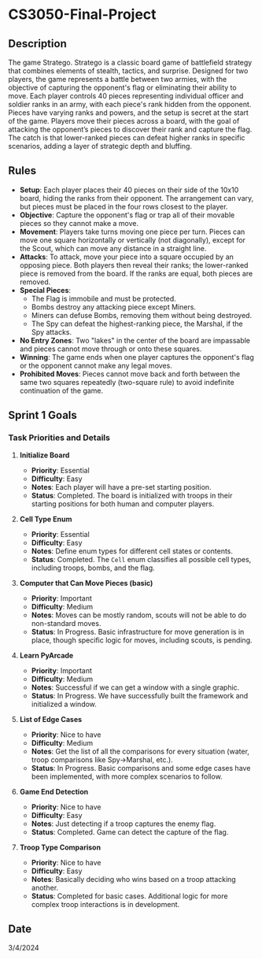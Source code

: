 # CS3050-Final-Project

## Description
The game Stratego. Stratego is a classic board game of battlefield strategy that combines elements of stealth, tactics, and surprise. Designed for two players, the game represents a battle between two armies, with the objective of capturing the opponent's flag or eliminating their ability to move. Each player controls 40 pieces representing individual officer and soldier ranks in an army, with each piece's rank hidden from the opponent. Pieces have varying ranks and powers, and the setup is secret at the start of the game. Players move their pieces across a board, with the goal of attacking the opponent’s pieces to discover their rank and capture the flag. The catch is that lower-ranked pieces can defeat higher ranks in specific scenarios, adding a layer of strategic depth and bluffing.

## Rules
- **Setup**: Each player places their 40 pieces on their side of the 10x10 board, hiding the ranks from their opponent. The arrangement can vary, but pieces must be placed in the four rows closest to the player.
- **Objective**: Capture the opponent's flag or trap all of their movable pieces so they cannot make a move.
- **Movement**: Players take turns moving one piece per turn. Pieces can move one square horizontally or vertically (not diagonally), except for the Scout, which can move any distance in a straight line.
- **Attacks**: To attack, move your piece into a square occupied by an opposing piece. Both players then reveal their ranks; the lower-ranked piece is removed from the board. If the ranks are equal, both pieces are removed.
- **Special Pieces**:
  - The Flag is immobile and must be protected.
  - Bombs destroy any attacking piece except Miners.
  - Miners can defuse Bombs, removing them without being destroyed.
  - The Spy can defeat the highest-ranking piece, the Marshal, if the Spy attacks.
- **No Entry Zones**: Two "lakes" in the center of the board are impassable and pieces cannot move through or onto these squares.
- **Winning**: The game ends when one player captures the opponent's flag or the opponent cannot make any legal moves.
- **Prohibited Moves**: Pieces cannot move back and forth between the same two squares repeatedly (two-square rule) to avoid indefinite continuation of the game.

## Sprint 1 Goals

### Task Priorities and Details

1. **Initialize Board**
   - **Priority**: Essential
   - **Difficulty**: Easy
   - **Notes**: Each player will have a pre-set starting position.
   - **Status**: Completed. The board is initialized with troops in their starting positions for both human and computer players.

2. **Cell Type Enum**
   - **Priority**: Essential
   - **Difficulty**: Easy
   - **Notes**: Define enum types for different cell states or contents.
   - **Status**: Completed. The `Cell` enum classifies all possible cell types, including troops, bombs, and the flag.

3. **Computer that Can Move Pieces (basic)**
   - **Priority**: Important
   - **Difficulty**: Medium
   - **Notes**: Moves can be mostly random, scouts will not be able to do non-standard moves.
   - **Status**: In Progress. Basic infrastructure for move generation is in place, though specific logic for moves, including scouts, is pending.

4. **Learn PyArcade**
   - **Priority**: Important
   - **Difficulty**: Medium
   - **Notes**: Successful if we can get a window with a single graphic.
   - **Status**: In Progress. We have successfully built the framework and initialized a window. 

5. **List of Edge Cases**
   - **Priority**: Nice to have
   - **Difficulty**: Medium
   - **Notes**: Get the list of all the comparisons for every situation (water, troop comparisons like Spy->Marshal, etc.).
   - **Status**: In Progress. Basic comparisons and some edge cases have been implemented, with more complex scenarios to follow.

6. **Game End Detection**
   - **Priority**: Nice to have
   - **Difficulty**: Easy
   - **Notes**: Just detecting if a troop captures the enemy flag.
   - **Status**: Completed. Game can detect the capture of the flag.

7. **Troop Type Comparison**
   - **Priority**: Nice to have
   - **Difficulty**: Easy
   - **Notes**: Basically deciding who wins based on a troop attacking another.
   - **Status**: Completed for basic cases. Additional logic for more complex troop interactions is in development.

## Date
3/4/2024
